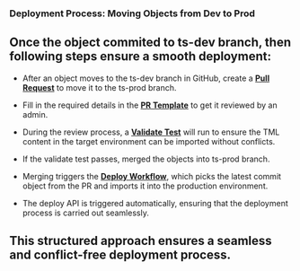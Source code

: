 ### Deployment Process: Moving Objects from Dev to Prod

## Once the object commited to ts-dev branch, then following steps ensure a smooth deployment:

- After an object moves to the ts-dev branch in GitHub, create a [__Pull Request__](https://docs.github.com/en/pull-requests/collaborating-with-pull-requests/proposing-changes-to-your-work-with-pull-requests/about-pull-requests) to move it to the ts-prod branch.

- Fill in the required details in the [__PR Template__](.github/pull_request_template.md) to get it reviewed by an admin.

- During the review process, a [__Validate Test__](info/validate.md) will run to ensure the TML content in the target environment can be imported without conflicts.

- If the validate test passes, merged the objects into ts-prod branch.

- Merging triggers the [__Deploy Workflow__](.github/workflows/deploy.yml), which picks the latest commit object from the PR and imports it into the production environment.

- The deploy API is triggered automatically, ensuring that the deployment process is carried out seamlessly.

## This structured approach ensures a seamless and conflict-free deployment process.

